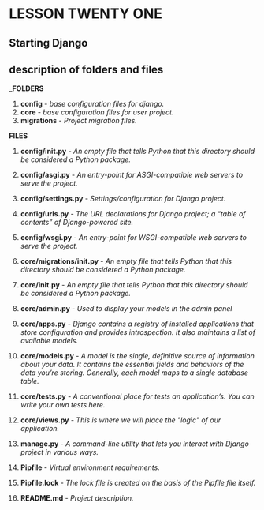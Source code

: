 # LESSON TWENTY ONE
## Starting Django

## description of folders and files
___FOLDERS__
1. __config__ - _base configuration files for django._
2. __core__ - _base configuration files for user project._
3. __migrations__ - _Project migration files._

__FILES__
1. __config/init.py__ - _An empty file that tells Python that this directory should be considered a Python package._
2. __config/asgi.py__ - _An entry-point for ASGI-compatible web servers to serve the project._
3. __config/settings.py__ - _Settings/configuration for Django project._
4. __config/urls.py__ - _The URL declarations for Django project; a “table of contents” of Django-powered site._
5. __config/wsgi.py__ - _An entry-point for WSGI-compatible web servers to serve the project._

1. __core/migrations/init.py__ - _An empty file that tells Python that this directory should be considered a Python package._

1. __core/init.py__ - _An empty file that tells Python that this directory should be considered a Python package._
2. __core/admin.py__ - _Used to display your models in the admin panel_
3. __core/apps.py__ - _Django contains a registry of installed applications that store configuration and provides introspection. It also maintains a list of available models._
4. __core/models.py__ - _A model is the single, definitive source of information about your data. It contains the essential fields and behaviors of the data you’re storing. Generally, each model maps to a single database table._
5. __core/tests.py__ - _A conventional place for tests  an application’s. You can write your own tests here._
6. __core/views.py__ - _This is where we will place the "logic" of our application._

1. __manage.py__ - _A command-line utility that lets you interact with Django project in various ways._
2. __Pipfile__ - _Virtual environment requirements._
3. __Pipfile.lock__ - _The lock file is created on the basis of the Pipfile file itself._
4. __README.md__ - _Project description._